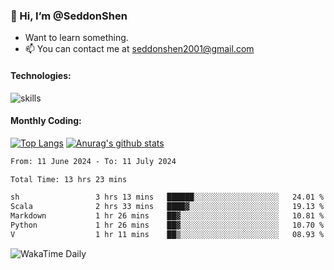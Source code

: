 ### 👋 Hi, I’m @SeddonShen
- Want to learn something.
- 📫 You can contact me at seddonshen2001@gmail.com

#### Technologies:

![skills](https://skillicons.dev/icons?i=scala,js,html,css,bootstrap,jquery,c,cpp,cloudflare,django,docker,flask,git,github,githubactions,linux,latex,mysql,nodejs,ps,php,pr,py,raspberrypi,redis,unreal,v,vscode,vue,bash)

#### Monthly Coding:
[![Top Langs](https://github-readme-stats.vercel.app/api/top-langs?username=seddonshen&show_icons=true&locale=en&layout=compact&hide=html&langs_count=8)](https://github.com/SeddonShen/)
[![Anurag's github stats](https://github-readme-stats.vercel.app/api?username=SeddonShen&count_private=true&show_icons=true)](https://github.com/anuraghazra/github-readme-stats)
<!--START_SECTION:waka-->

```txt
From: 11 June 2024 - To: 11 July 2024

Total Time: 13 hrs 23 mins

sh                 3 hrs 13 mins   ██████░░░░░░░░░░░░░░░░░░░   24.01 %
Scala              2 hrs 33 mins   ████▓░░░░░░░░░░░░░░░░░░░░   19.13 %
Markdown           1 hr 26 mins    ██▓░░░░░░░░░░░░░░░░░░░░░░   10.81 %
Python             1 hr 26 mins    ██▓░░░░░░░░░░░░░░░░░░░░░░   10.70 %
V                  1 hr 11 mins    ██▒░░░░░░░░░░░░░░░░░░░░░░   08.93 %
```

<!--END_SECTION:waka-->

![WakaTime Daily](https://wakatime.com/share/@seddon2001/61a7e342-5f12-4fea-bf92-1fac161e97d6.svg)
<!---
SeddonShen/SeddonShen is a ✨ special ✨ repository because its `README.md` (this file) appears on your GitHub profile.
You can click the Preview link to take a look at your changes.
--->
